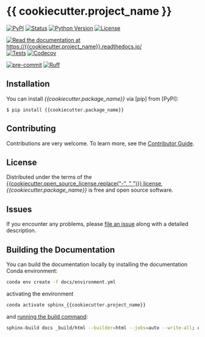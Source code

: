 # {{ cookiecutter.project_name }}

[![PyPI](https://img.shields.io/pypi/v/{{cookiecutter.project_name}}.svg)][pypi status]
[![Status](https://img.shields.io/pypi/status/{{cookiecutter.project_name}}.svg)][pypi status]
[![Python Version](https://img.shields.io/pypi/pyversions/{{cookiecutter.project_name}})][pypi status]
[![License](https://img.shields.io/pypi/l/{{cookiecutter.project_name}})][license]

[![Read the documentation at https://{{cookiecutter.project_name}}.readthedocs.io/](https://img.shields.io/readthedocs/{{cookiecutter.project_name}}/latest.svg?label=Read%20the%20Docs)][read the docs]
[![Tests](https://github.com/{{cookiecutter.github_username}}/{{cookiecutter.project_name}}/actions/workflows/python-test.yml/badge.svg)][tests]
[![Codecov](https://codecov.io/gh/{{cookiecutter.github_username}}/{{cookiecutter.project_name}}/branch/main/graph/badge.svg)][codecov]

[![pre-commit](https://img.shields.io/badge/pre--commit-enabled-brightgreen?logo=pre-commit&logoColor=white)][pre-commit]
[![Ruff](https://img.shields.io/endpoint?url=https://raw.githubusercontent.com/astral-sh/ruff/main/assets/badge/v2.json)][ruff]

[pypi status]: https://pypi.org/project/bw_soca_importer/
[read the docs]: https://bw_soca_importer.readthedocs.io/
[tests]: https://git.list.lu/bw2tools/bw_soca_importer/actions?workflow=Tests
[codecov]: https://app.codecov.io/gh/bw2tools/bw_soca_importer
[pre-commit]: https://github.com/pre-commit/pre-commit
[ruff]: https://github.com/astral-sh/ruff 

## Installation

You can install _{{cookiecutter.package_name}}_ via [pip] from [PyPI]:

```console
$ pip install {{cookiecutter.package_name}}
```

## Contributing

Contributions are very welcome.
To learn more, see the [Contributor Guide][Contributor Guide].

## License

Distributed under the terms of the [{{cookiecutter.open_source_license.replace("-", " ")}} license][License],
_{{cookiecutter.package_name}}_ is free and open source software.

## Issues

If you encounter any problems,
please [file an issue][Issue Tracker] along with a detailed description.


<!-- github-only -->

[command-line reference]: https://{{cookiecutter.project_name}}.readthedocs.io/en/latest/usage.html
[License]: https://github.com/{{cookiecutter.github_username}}/{{cookiecutter.project_name}}/blob/main/LICENSE
[Contributor Guide]: https://github.com/{{cookiecutter.github_username}}/{{cookiecutter.project_name}}/blob/main/CONTRIBUTING.md
[Issue Tracker]: https://github.com/{{cookiecutter.github_username}}/{{cookiecutter.project_name}}/issues


## Building the Documentation

You can build the documentation locally by installing the documentation Conda environment:

```bash
conda env create -f docs/environment.yml
```

activating the environment

```bash
conda activate sphinx_{{cookiecutter.project_name}}
```

and [running the build command](https://www.sphinx-doc.org/en/master/man/sphinx-build.html#sphinx-build):

```bash
sphinx-build docs _build/html --builder=html --jobs=auto --write-all; open _build/html/index.html
```

